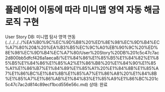 # 플레이어 이동에 따라 미니맵 영역 자동 해금 로직 구현

User Story DB: 미니맵 탐사 영역 연동 (../../../../%EA%B0%9C%EC%9D%B8%20%ED%8E%98%EC%9D%B4%EC%A7%80%20&%20%EA%B3%B5%EC%9C%A0%EB%90%9C%20%ED%8E%98%EC%9D%B4%EC%A7%80/User%20Story%20DB%201c5c47c7ac2d800bb5dfcf426a1aeca8/%E1%84%86%E1%85%B5%E1%84%82%E1%85%B5%E1%84%86%E1%85%A2%E1%86%B8%20%E1%84%90%E1%85%A1%E1%86%B7%E1%84%89%E1%85%A1%20%E1%84%8B%E1%85%A7%E1%86%BC%E1%84%8B%E1%85%A7%E1%86%A8%20%E1%84%8B%E1%85%A7%E1%86%AB%E1%84%83%E1%85%A9%E1%86%BC%201c5c47c7ac2d814c89ecf1bcd556e56c.md)
상태: 완료